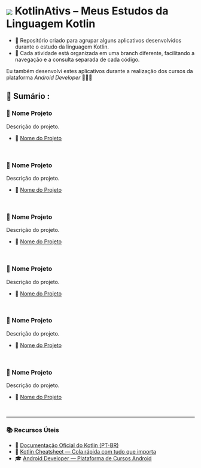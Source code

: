 #  <img src="https://skillicons.dev/icons?i=kotlin" align="center" /> KotlinAtivs – Meus Estudos da Linguagem Kotlin

- 🎯 Repositório criado para agrupar alguns aplicativos desenvolvidos durante o estudo da linguagem Kotlin.
- 🧭 Cada atividade está organizada em uma branch diferente, facilitando a navegação e a consulta separada de cada código.

Eu também desenvolvi estes aplicativos durante a realização dos cursos da plataforma _Android Developer_ 👨🏻‍🎓

<!-- SESSÃO DO ÍNDICE DE CÓDIGOS ⬇️ -->
## 📇 Sumário :

### 🚧 Nome Projeto
Descrição do projeto.
- 🚧 [Nome do Projeto](https://github.com/RgoSL/) <!-- ⬅️ LINK PARA O RESPECTIVO CÓDIGO -->
<br>

 ### 🚧 Nome Projeto
Descrição do projeto.
- 🚧 [Nome do Projeto](https://github.com/RgoSL/) <!-- ⬅️ LINK PARA O RESPECTIVO CÓDIGO -->
<br>

  ### 🚧 Nome Projeto
Descrição do projeto.
- 🚧 [Nome do Projeto](https://github.com/RgoSL/) <!-- ⬅️ LINK PARA O RESPECTIVO CÓDIGO -->
<br>

  ### 🚧 Nome Projeto
Descrição do projeto.
- 🚧 [Nome do Projeto](https://github.com/RgoSL/) <!-- ⬅️ LINK PARA O RESPECTIVO CÓDIGO -->
<br>

 ### 🚧 Nome Projeto
Descrição do projeto.
- 🚧 [Nome do Projeto](https://github.com/RgoSL/) <!-- ⬅️ LINK PARA O RESPECTIVO CÓDIGO -->
<br>

### 🚧 Nome Projeto
Descrição do projeto.
- 🚧 [Nome do Projeto](https://github.com/RgoSL/) <!-- ⬅️ LINK PARA O RESPECTIVO CÓDIGO -->
<br>

<!-- SESSÃO DE REFERÊNCIAS ⬇️ -->
---

### 📚 Recursos Úteis

- 📘 [Documentação Oficial do Kotlin (PT-BR)](https://developer.android.com/kotlin/learn?hl=pt-br)  
- 🧾 [Kotlin Cheatsheet — Cola rápida com tudo que importa](https://quickref.me/kotlin.html#google_vignette)  
- 🎓 [Android Developer — Plataforma de Cursos Android](https://developer.android.com/courses?hl=pt-br)




